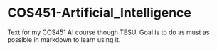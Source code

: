 # COS451-Artificial_Intelligence
Text for my COS451 AI course though TESU. Goal is to do as must as possible in markdown to learn using it. 
